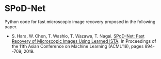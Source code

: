 # SPoD-Net
Python code for fast microscopic image recovery proposed in the following paper.

* S. Hara, W. Chen, T. Washio, T. Wazawa, T. Nagai. [SPoD-Net: Fast Recovery of Microscopic Images Using Learned ISTA](http://proceedings.mlr.press/v101/hara19a.html). In Proceedings of the 11th Asian Conference on Machine Learning (ACML'19), pages 694--709, 2019.